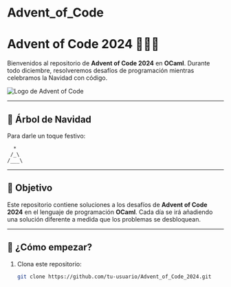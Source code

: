 # Advent_of_Code
# Advent of Code 2024 🎄🧑‍💻

Bienvenidos al repositorio de **Advent of Code 2024** en **OCaml**. Durante todo diciembre, resolveremos desafíos de programación mientras celebramos la Navidad con código.

![Logo de Advent of Code](https://adventofcode.com/favicon.ico)

---

## 🎄 Árbol de Navidad

Para darle un toque festivo:

      *
     /_\
    /___\

---

## 🚀 Objetivo

Este repositorio contiene soluciones a los desafíos de **Advent of Code 2024** en el lenguaje de programación **OCaml**. Cada día se irá añadiendo una solución diferente a medida que los problemas se desbloquean.

---

## 🌟 ¿Cómo empezar?

1. Clona este repositorio:

   ```bash
   git clone https://github.com/tu-usuario/Advent_of_Code_2024.git

